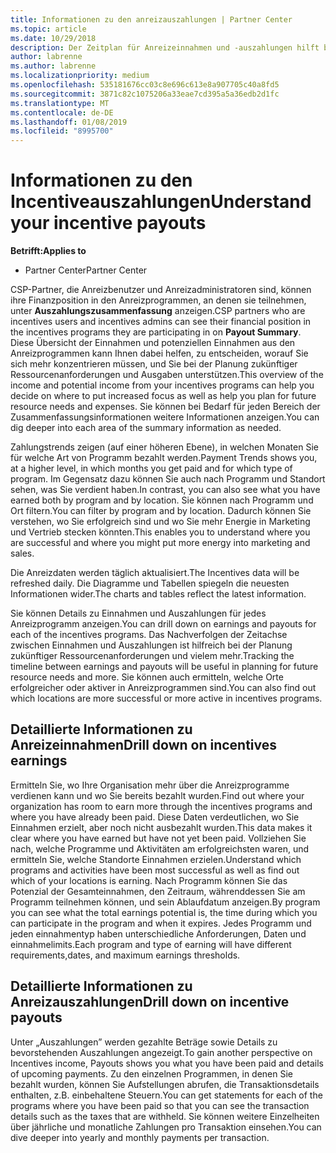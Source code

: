 ```yaml
---
title: Informationen zu den anreizauszahlungen | Partner Center
ms.topic: article
ms.date: 10/29/2018
description: Der Zeitplan für Anreizeinnahmen und -auszahlungen hilft bei der künftigen Planung.
author: labrenne
ms.author: labrenne
ms.localizationpriority: medium
ms.openlocfilehash: 535181676cc03c8e696c613e8a907705c40a8fd5
ms.sourcegitcommit: 3871c82c1075206a33eae7cd395a5a36edb2d1fc
ms.translationtype: MT
ms.contentlocale: de-DE
ms.lasthandoff: 01/08/2019
ms.locfileid: "8995700"
---
```

# <a name="understand-your-incentive-payouts"></a><span data-ttu-id="98266-103">Informationen zu den Incentiveauszahlungen</span><span class="sxs-lookup"><span data-stu-id="98266-103">Understand your incentive payouts</span></span>

**<span data-ttu-id="98266-104">Betrifft:</span><span class="sxs-lookup"><span data-stu-id="98266-104">Applies to</span></span>**

-  <span data-ttu-id="98266-105">Partner Center</span><span class="sxs-lookup"><span data-stu-id="98266-105">Partner Center</span></span>


<span data-ttu-id="98266-106">CSP-Partner, die Anreizbenutzer und Anreizadministratoren sind, können ihre Finanzposition in den Anreizprogrammen, an denen sie teilnehmen, unter **Auszahlungszusammenfassung** anzeigen.</span><span class="sxs-lookup"><span data-stu-id="98266-106">CSP partners who are incentives users and incentives admins can see their financial position in the incentives programs they are participating in on **Payout Summary**.</span></span> <span data-ttu-id="98266-107">Diese Übersicht der Einnahmen und potenziellen Einnahmen aus den Anreizprogrammen kann Ihnen dabei helfen, zu entscheiden, worauf Sie sich mehr konzentrieren müssen, und Sie bei der Planung zukünftiger Ressourcenanforderungen und Ausgaben unterstützen.</span><span class="sxs-lookup"><span data-stu-id="98266-107">This overview of the income and potential income from your incentives programs can help you decide on where to put increased focus as well as help you plan for future resource needs and expenses.</span></span> <span data-ttu-id="98266-108">Sie können bei Bedarf für jeden Bereich der Zusammenfassungsinformationen weitere Informationen anzeigen.</span><span class="sxs-lookup"><span data-stu-id="98266-108">You can dig deeper into each area of the summary information as needed.</span></span> 

<span data-ttu-id="98266-109">Zahlungstrends zeigen (auf einer höheren Ebene), in welchen Monaten Sie für welche Art von Programm bezahlt werden.</span><span class="sxs-lookup"><span data-stu-id="98266-109">Payment Trends shows you, at a higher level, in which months you get paid and for which type of program.</span></span> <span data-ttu-id="98266-110">Im Gegensatz dazu können Sie auch nach Programm und Standort sehen, was Sie verdient haben.</span><span class="sxs-lookup"><span data-stu-id="98266-110">In contrast, you can also see what you have earned both by program and by location.</span></span> <span data-ttu-id="98266-111">Sie können nach Programm und Ort filtern.</span><span class="sxs-lookup"><span data-stu-id="98266-111">You can filter by program and by location.</span></span> <span data-ttu-id="98266-112">Dadurch können Sie verstehen, wo Sie erfolgreich sind und wo Sie mehr Energie in Marketing und Vertrieb stecken könnten.</span><span class="sxs-lookup"><span data-stu-id="98266-112">This enables you to understand where you are successful and where you might put more energy into marketing and sales.</span></span>

<span data-ttu-id="98266-113">Die Anreizdaten werden täglich aktualisiert.</span><span class="sxs-lookup"><span data-stu-id="98266-113">The Incentives data will be refreshed daily.</span></span> <span data-ttu-id="98266-114">Die Diagramme und Tabellen spiegeln die neuesten Informationen wider.</span><span class="sxs-lookup"><span data-stu-id="98266-114">The charts and tables reflect the latest information.</span></span>

<span data-ttu-id="98266-115">Sie können Details zu Einnahmen und Auszahlungen für jedes Anreizprogramm anzeigen.</span><span class="sxs-lookup"><span data-stu-id="98266-115">You can drill down on earnings and payouts for each of the incentives programs.</span></span> <span data-ttu-id="98266-116">Das Nachverfolgen der Zeitachse zwischen Einnahmen und Auszahlungen ist hilfreich bei der Planung zukünftiger Ressourcenanforderungen und vielem mehr.</span><span class="sxs-lookup"><span data-stu-id="98266-116">Tracking the timeline between earnings and payouts will be useful in planning for future resource needs and more.</span></span> <span data-ttu-id="98266-117">Sie können auch ermitteln, welche Orte erfolgreicher oder aktiver in Anreizprogrammen sind.</span><span class="sxs-lookup"><span data-stu-id="98266-117">You can also find out which locations are more successful or more active in incentives programs.</span></span> 

## <a name="drill-down-on-incentives-earnings"></a><span data-ttu-id="98266-118">Detaillierte Informationen zu Anreizeinnahmen</span><span class="sxs-lookup"><span data-stu-id="98266-118">Drill down on incentives earnings</span></span>
<span data-ttu-id="98266-119">Ermitteln Sie, wo Ihre Organisation mehr über die Anreizprogramme verdienen kann und wo Sie bereits bezahlt wurden.</span><span class="sxs-lookup"><span data-stu-id="98266-119">Find out where your organization has room to earn more through the incentives programs and where you have already been paid.</span></span> <span data-ttu-id="98266-120">Diese Daten verdeutlichen, wo Sie Einnahmen erzielt, aber noch nicht ausbezahlt wurden.</span><span class="sxs-lookup"><span data-stu-id="98266-120">This data makes it clear where you have earned but have not yet been paid.</span></span>  <span data-ttu-id="98266-121">Vollziehen Sie nach, welche Programme und Aktivitäten am erfolgreichsten waren, und ermitteln Sie, welche Standorte Einnahmen erzielen.</span><span class="sxs-lookup"><span data-stu-id="98266-121">Understand which programs and activities have been most successful as well as find out which of your locations is earning.</span></span> <span data-ttu-id="98266-122">Nach Programm können Sie das Potenzial der Gesamteinnahmen, den Zeitraum, währenddessen Sie am Programm teilnehmen können, und sein Ablaufdatum anzeigen.</span><span class="sxs-lookup"><span data-stu-id="98266-122">By program you can see what the total earnings potential is, the time during which you can participate in the program and when it expires.</span></span> <span data-ttu-id="98266-123">Jedes Programm und jeden einnahmentyp haben unterschiedliche Anforderungen, Daten und einnahmelimits.</span><span class="sxs-lookup"><span data-stu-id="98266-123">Each program and type of earning will have different requirements,dates, and maximum earnings thresholds.</span></span> 

## <a name="drill-down-on-incentive-payouts"></a><span data-ttu-id="98266-124">Detaillierte Informationen zu Anreizauszahlungen</span><span class="sxs-lookup"><span data-stu-id="98266-124">Drill down on incentive payouts</span></span>
<span data-ttu-id="98266-125">Unter „Auszahlungen” werden gezahlte Beträge sowie Details zu bevorstehenden Auszahlungen angezeigt.</span><span class="sxs-lookup"><span data-stu-id="98266-125">To gain another perspective on Incentives income, Payouts shows you what you have been paid and details of upcoming payments.</span></span> <span data-ttu-id="98266-126">Zu den einzelnen Programmen, in denen Sie bezahlt wurden, können Sie Aufstellungen abrufen, die Transaktionsdetails enthalten, z.B. einbehaltene Steuern.</span><span class="sxs-lookup"><span data-stu-id="98266-126">You can get statements for each of the programs where you have been paid so that you can see the transaction details such as the taxes that are withheld.</span></span> <span data-ttu-id="98266-127">Sie können weitere Einzelheiten über jährliche und monatliche Zahlungen pro Transaktion einsehen.</span><span class="sxs-lookup"><span data-stu-id="98266-127">You can dive deeper into yearly and monthly payments per transaction.</span></span>